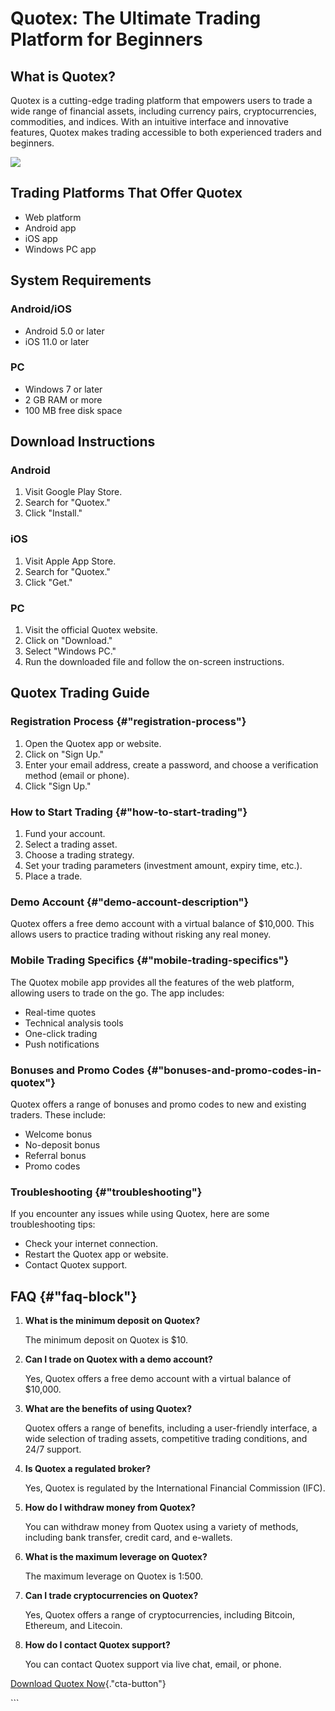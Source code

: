 # Quotex: The Ultimate Trading Platform for Beginners

## What is Quotex?

Quotex is a cutting-edge trading platform that empowers users to trade a
wide range of financial assets, including currency pairs,
cryptocurrencies, commodities, and indices. With an intuitive interface
and innovative features, Quotex makes trading accessible to both
experienced traders and beginners.

[![](https://static.quotex.io/files/10_en/300_250.jpg)](https://traff.sbs/brokerqxlid)

## Trading Platforms That Offer Quotex

-   Web platform
-   Android app
-   iOS app
-   Windows PC app

## System Requirements

### Android/iOS

-   Android 5.0 or later
-   iOS 11.0 or later

### PC

-   Windows 7 or later
-   2 GB RAM or more
-   100 MB free disk space

## Download Instructions

### Android

1.  Visit Google Play Store.
2.  Search for "Quotex."
3.  Click "Install."

### iOS

1.  Visit Apple App Store.
2.  Search for "Quotex."
3.  Click "Get."

### PC

1.  Visit the official Quotex website.
2.  Click on "Download."
3.  Select "Windows PC."
4.  Run the downloaded file and follow the on-screen instructions.

## Quotex Trading Guide

### Registration Process {#"registration-process"}

1.  Open the Quotex app or website.
2.  Click on "Sign Up."
3.  Enter your email address, create a password, and choose a
    verification method (email or phone).
4.  Click "Sign Up."

### How to Start Trading {#"how-to-start-trading"}

1.  Fund your account.
2.  Select a trading asset.
3.  Choose a trading strategy.
4.  Set your trading parameters (investment amount, expiry time, etc.).
5.  Place a trade.

### Demo Account {#"demo-account-description"}

Quotex offers a free demo account with a virtual balance of \$10,000.
This allows users to practice trading without risking any real money.

### Mobile Trading Specifics {#"mobile-trading-specifics"}

The Quotex mobile app provides all the features of the web platform,
allowing users to trade on the go. The app includes:

-   Real-time quotes
-   Technical analysis tools
-   One-click trading
-   Push notifications

### Bonuses and Promo Codes {#"bonuses-and-promo-codes-in-quotex"}

Quotex offers a range of bonuses and promo codes to new and existing
traders. These include:

-   Welcome bonus
-   No-deposit bonus
-   Referral bonus
-   Promo codes

### Troubleshooting {#"troubleshooting"}

If you encounter any issues while using Quotex, here are some
troubleshooting tips:

-   Check your internet connection.
-   Restart the Quotex app or website.
-   Contact Quotex support.

## FAQ {#"faq-block"}

1.  **What is the minimum deposit on Quotex?**

    The minimum deposit on Quotex is \$10.

2.  **Can I trade on Quotex with a demo account?**

    Yes, Quotex offers a free demo account with a virtual balance of
    \$10,000.

3.  **What are the benefits of using Quotex?**

    Quotex offers a range of benefits, including a user-friendly
    interface, a wide selection of trading assets, competitive trading
    conditions, and 24/7 support.

4.  **Is Quotex a regulated broker?**

    Yes, Quotex is regulated by the International Financial Commission
    (IFC).

5.  **How do I withdraw money from Quotex?**

    You can withdraw money from Quotex using a variety of methods,
    including bank transfer, credit card, and e-wallets.

6.  **What is the maximum leverage on Quotex?**

    The maximum leverage on Quotex is 1:500.

7.  **Can I trade cryptocurrencies on Quotex?**

    Yes, Quotex offers a range of cryptocurrencies, including Bitcoin,
    Ethereum, and Litecoin.

8.  **How do I contact Quotex support?**

    You can contact Quotex support via live chat, email, or phone.

[Download Quotex
Now](\%22https://traff.sbs/quotexonelink\%22){."cta-button"}

\`\`\`

